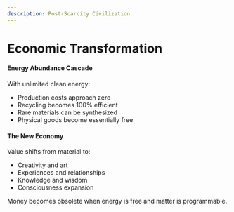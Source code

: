 ```yaml
---
description: Post-Scarcity Civilization
---
```


# Economic Transformation

#### Energy Abundance Cascade

With unlimited clean energy:

* Production costs approach zero
* Recycling becomes 100% efficient
* Rare materials can be synthesized
* Physical goods become essentially free

#### The New Economy

Value shifts from material to:

* Creativity and art
* Experiences and relationships
* Knowledge and wisdom
* Consciousness expansion

Money becomes obsolete when energy is free and matter is programmable.
